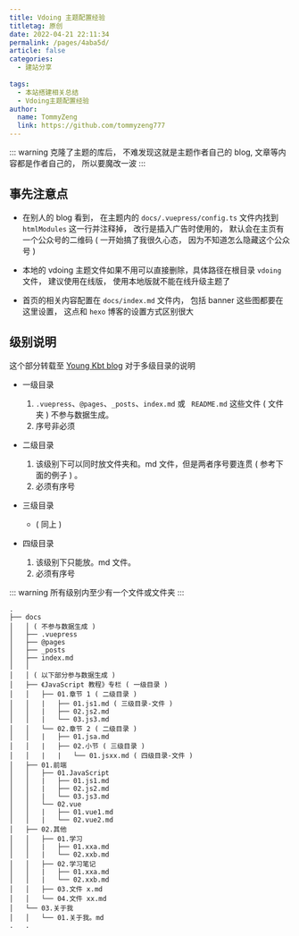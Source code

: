```yaml
---
title: Vdoing 主题配置经验
titletag: 原创
date: 2022-04-21 22:11:34
permalink: /pages/4aba5d/
article: false
categories:
  - 建站分享
  
tags:
  - 本站搭建相关总结
  - Vdoing主题配置经验
author:
  name: TommyZeng
  link: https://github.com/tommyzeng777
---
```


::: warning
克隆了主题的库后， 不难发现这就是主题作者自己的 blog, 文章等内容都是作者自己的， 所以要魔改一波
:::

## 事先注意点

-   在别人的 blog 看到， 在主题内的 `docs/.vuepress/config.ts` 文件内找到 `htmlModules` 这一行并注释掉， 改行是插入广告时使用的， 默认会在主页有一个公众号的二维码 ( 一开始搞了我很久心态， 因为不知道怎么隐藏这个公众号 )

-   本地的 vdoing 主题文件如果不用可以直接删除，具体路径在根目录 `vdoing` 文件， 建议使用在线版， 使用本地版就不能在线升级主题了
-   首页的相关内容配置在 `docs/index.md` 文件内， 包括 banner 这些图都要在这里设置， 这点和 `hexo` 博客的设置方式区别很大

## 级别说明

这个部分转载至 [Young Kbt blog](https://notes.youngkbt.cn/about/website/theme/#%E7%BA%A7%E5%88%AB%E8%AF%B4%E6%98%8E) 对于多级目录的说明
-   一级目录
    1.  `.vuepress`、`@pages`、`_posts`、`index.md` 或 ` README.md` 这些文件 ( 文件夹 ) 不参与数据生成。
    2.  序号非必须

-   二级目录
    1.  该级别下可以同时放文件夹和。md 文件，但是两者序号要连贯 ( 参考下面的例子 ) 。
    2.  必须有序号

-   三级目录
    -   ( 同上 )

-   四级目录
    1.  该级别下只能放。md 文件。
    2.  必须有序号

::: warning
所有级别内至少有一个文件或文件夹
:::

``` 文件夹结构
.
├── docs
│   │ ( 不参与数据生成 )
│   ├── .vuepress
│   ├── @pages
│   ├── _posts
│   ├── index.md
│   │
│   │ ( 以下部分参与数据生成 )
│   ├── 《JavaScript 教程》专栏 ( 一级目录 )
│   │   ├── 01.章节 1 ( 二级目录 )
│   │   |   ├── 01.js1.md ( 三级目录-文件 )
│   │   |   ├── 02.js2.md
│   │   |   └── 03.js3.md
│   │   └── 02.章节 2 ( 二级目录 )
│   │   |   ├── 01.jsa.md
│   │   |   ├── 02.小节 ( 三级目录 )
│   │   |   |   └── 01.jsxx.md ( 四级目录-文件 )
│   ├── 01.前端
│   │   ├── 01.JavaScript
│   │   |   ├── 01.js1.md
│   │   |   ├── 02.js2.md
│   │   |   └── 03.js3.md
│   │   └── 02.vue
│   │   |   ├── 01.vue1.md
│   │   |   └── 02.vue2.md
│   ├── 02.其他
│   │   ├── 01.学习
│   │   |   ├── 01.xxa.md
│   │   |   └── 02.xxb.md
│   │   ├── 02.学习笔记
│   │   |   ├── 01.xxa.md
│   │   |   └── 02.xxb.md
│   │   ├── 03.文件 x.md
│   │   └── 04.文件 xx.md
│   └── 03.关于我
│   │   └── 01.关于我。md
.   .

```
